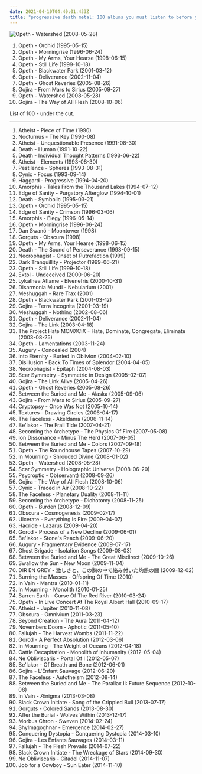 ```yaml
---
date: 2021-04-10T04:40:01.433Z
title: "progressive death metal: 100 albums you must listen to before you die"
---
```

![Opeth - Watershed (2008-05-28)](http://coverartarchive.org/release/eed810a6-8266-4009-879d-cb3dd7c875a9/27886281233-500.jpg "Opeth - Watershed (2008-05-28)")
<ol class="albums">
<li data-cover="https://img.discogs.com/MuQi4oS9amEkBFoNemwC8s2Ry7E=/fit-in/600x591/filters:strip_icc():format(jpeg):mode_rgb():quality(90)/discogs-images/R-8958365-1472242895-3172.jpeg.jpg" data-tags="progressive death metal, progressive metal" role="button">Opeth - Orchid (1995-05-15)</li>
<li data-cover="https://img.discogs.com/ssTddN9Dv7id16YvJKp3py6Hh64=/fit-in/600x596/filters:strip_icc():format(jpeg):mode_rgb():quality(90)/discogs-images/R-484202-1177170908.jpeg.jpg" data-tags="progressive death metal, progressive metal" role="button">Opeth - Morningrise (1996-06-24)</li>
<li data-cover="https://img.discogs.com/r0C4rXz3rBa3T3zLbZpJbi0NwyM=/fit-in/600x600/filters:strip_icc():format(jpeg):mode_rgb():quality(90)/discogs-images/R-1672581-1236025320.jpeg.jpg" data-tags="progressive death metal, progressive metal" role="button">Opeth - My Arms, Your Hearse (1998-06-15)</li>
<li data-cover="http://coverartarchive.org/release/c649c5c3-8abb-33e7-a62f-2be00043813c/9230662289-500.jpg" data-tags="progressive metal, progressive death metal" role="button">Opeth - Still Life (1999-10-18)</li>
<li data-cover="https://img.discogs.com/vGIBafEprVpEk6Hin7hrq1C-S2I=/fit-in/600x598/filters:strip_icc():format(jpeg):mode_rgb():quality(90)/discogs-images/R-2280090-1274122601.jpeg.jpg" data-tags="progressive death metal, progressive metal" role="button">Opeth - Blackwater Park (2001-03-12)</li>
<li data-cover="https://via.placeholder.com/450" data-tags="progressive death metal, progressive metal" role="button">Opeth - Deliverance (2002-11-04)</li>
<li data-cover="https://img.discogs.com/MSW7lWwYCopRI-EnvQDU9DY9yWw=/fit-in/600x564/filters:strip_icc():format(jpeg):mode_rgb():quality(90)/discogs-images/R-822750-1325251581.jpeg.jpg" data-tags="progressive metal, progressive death metal" role="button">Opeth - Ghost Reveries (2005-08-26)</li>
<li data-cover="http://coverartarchive.org/release/a430ab40-b6ad-3add-98fe-276d5251a42b/22928954741-500.jpg" data-tags="whalecore, progressive death metal, progressive metal, death metal" role="button">Gojira - From Mars to Sirius (2005-09-27)</li>
<li data-cover="http://coverartarchive.org/release/eed810a6-8266-4009-879d-cb3dd7c875a9/27886281233-500.jpg" data-tags="progressive metal" role="button">Opeth - Watershed (2008-05-28)</li>
<li data-cover="http://coverartarchive.org/release/5de17f35-cac4-3be0-9b45-cc4ecfe4757a/1603337705-500.jpg" data-tags="progressive death metal, progressive metal, death metal" role="button">Gojira - The Way of All Flesh (2008-10-06)</li>
</ol>
List of 100 - under the cut.
<!-- more -->

_________________

<ol class="albums">
<li data-cover="https://via.placeholder.com/450" data-tags="technical death metal, death metal" role="button">
Atheist - Piece of Time (1990)
</li>
<li data-cover="https://img.discogs.com/pagMj6w2MCRdbKfNZMOfUV0T4cI=/fit-in/600x600/filters:strip_icc():format(jpeg):mode_rgb():quality(90)/discogs-images/R-11425111-1588000617-6499.jpeg.jpg" data-tags="death metal" role="button">
Nocturnus - The Key (1990-08)
</li>
<li data-cover="http://coverartarchive.org/release/e4521532-6392-45eb-92a8-784033de7509/2571993471-500.jpg" data-tags="technical death metal, death metal" role="button">
Atheist - Unquestionable Presence (1991-08-30)
</li>
<li data-cover="http://coverartarchive.org/release/c5ca70aa-d86b-4a0d-84fc-910ca6011881/4940989822-500.jpg" data-tags="death metal, technical death metal" role="button">
Death - Human (1991-10-22)
</li>
<li data-cover="https://img.discogs.com/_WBMD258Vu8lOUil5yF1zBmivq8=/fit-in/600x583/filters:strip_icc():format(jpeg):mode_rgb():quality(90)/discogs-images/R-1754668-1615550753-3053.jpeg.jpg" data-tags="death metal, technical death metal" role="button">
Death - Individual Thought Patterns (1993-06-22)
</li>
<li data-cover="http://coverartarchive.org/release/2a3dab5a-2d3b-4c07-aef6-d806d6ea920d/23415824129-500.jpg" data-tags="technical death metal, death metal" role="button">
Atheist - Elements (1993-08-30)
</li>
<li data-cover="http://coverartarchive.org/release/a24fa7fe-60fe-44e0-9d2e-cd36f5188477/9660064135-500.jpg" data-tags="technical death metal, progressive death metal" role="button">
Pestilence - Spheres (1993-08-31)
</li>
<li data-cover="https://img.discogs.com/tM9Y9ZW2m05DZVj_ZwipowXJKFU=/fit-in/450x450/filters:strip_icc():format(jpeg):mode_rgb():quality(90)/discogs-images/R-655586-1143989097.jpeg.jpg" data-tags="progressive metal" role="button">
Cynic - Focus (1993-09-14)
</li>
<li data-cover="http://coverartarchive.org/release/bebae7f3-e3be-4cb0-b6c3-9a676b5335e1/1244081839-500.jpg" data-tags="progressive death metal" role="button">
Haggard - Progressive (1994-04-20)
</li>
<li data-cover="http://coverartarchive.org/release/c423642b-9374-46c4-aafa-0dc5c4cb92ef/9093569648-500.jpg" data-tags="melodic death metal, death metal" role="button">
Amorphis - Tales From the Thousand Lakes (1994-07-12)
</li>
<li data-cover="http://coverartarchive.org/release/aed78161-a7c0-4add-99e4-cbf00d643979/7350740239-500.jpg" data-tags="melodic death metal, death metal" role="button">
Edge of Sanity - Purgatory Afterglow (1994-10-01)
</li>
<li data-cover="http://coverartarchive.org/release/321a3c33-9310-4b9f-b104-762e465ec60f/19740394528-500.jpg" data-tags="death metal" role="button">
Death - Symbolic (1995-03-21)
</li>
<li data-cover="https://img.discogs.com/MuQi4oS9amEkBFoNemwC8s2Ry7E=/fit-in/600x591/filters:strip_icc():format(jpeg):mode_rgb():quality(90)/discogs-images/R-8958365-1472242895-3172.jpeg.jpg" data-tags="progressive death metal, progressive metal" role="button">
Opeth - Orchid (1995-05-15)
</li>
<li data-cover="http://coverartarchive.org/release/5a2905c1-90b1-4e1d-9aa8-f9e24cd9601b/14627283366-500.jpg" data-tags="progressive death metal" role="button">
Edge of Sanity - Crimson (1996-03-06)
</li>
<li data-cover="http://coverartarchive.org/release/3bdb1157-8fc6-4e99-9a49-f4c792a25c59/4588703312-500.jpg" data-tags="progressive metal" role="button">
Amorphis - Elegy (1996-05-14)
</li>
<li data-cover="https://img.discogs.com/ssTddN9Dv7id16YvJKp3py6Hh64=/fit-in/600x596/filters:strip_icc():format(jpeg):mode_rgb():quality(90)/discogs-images/R-484202-1177170908.jpeg.jpg" data-tags="progressive death metal, progressive metal" role="button">
Opeth - Morningrise (1996-06-24)
</li>
<li data-cover="https://img.discogs.com/yUCs4GuhDFW5WX5X9UDisYQjl2E=/fit-in/600x597/filters:strip_icc():format(jpeg):mode_rgb():quality(90)/discogs-images/R-590184-1135687415.jpeg.jpg" data-tags="progressive death metal, progressive metal, death metal" role="button">
Dan Swanö - Moontower (1998)
</li>
<li data-cover="https://img.discogs.com/LjUpIiBmj8BKLqkVG0d8aTgslyM=/fit-in/307x300/filters:strip_icc():format(jpeg):mode_rgb():quality(90)/discogs-images/R-3533596-1334196145.jpeg.jpg" data-tags="technical death metal, death metal" role="button">
Gorguts - Obscura (1998)
</li>
<li data-cover="https://img.discogs.com/r0C4rXz3rBa3T3zLbZpJbi0NwyM=/fit-in/600x600/filters:strip_icc():format(jpeg):mode_rgb():quality(90)/discogs-images/R-1672581-1236025320.jpeg.jpg" data-tags="progressive death metal, progressive metal" role="button">
Opeth - My Arms, Your Hearse (1998-06-15)
</li>
<li data-cover="https://img.discogs.com/AbOZtsdj39rFsDoZ3eEiWLrGh0Y=/fit-in/600x601/filters:strip_icc():format(jpeg):mode_rgb():quality(90)/discogs-images/R-10844672-1508180070-4387.jpeg.jpg" data-tags="death metal, progressive death metal" role="button">
Death - The Sound of Perseverance (1998-09-15)
</li>
<li data-cover="https://via.placeholder.com/450" data-tags="technical death metal" role="button">
Necrophagist - Onset of Putrefaction (1999)
</li>
<li data-cover="http://coverartarchive.org/release/9be26763-808a-48e5-94b2-cbea9fd0b6ea/5877316887-500.jpg" data-tags="melodic death metal" role="button">
Dark Tranquillity - Projector (1999-06-21)
</li>
<li data-cover="http://coverartarchive.org/release/c649c5c3-8abb-33e7-a62f-2be00043813c/9230662289-500.jpg" data-tags="progressive metal, progressive death metal" role="button">
Opeth - Still Life (1999-10-18)
</li>
<li data-cover="https://img.discogs.com/WqUsSWWNDx5UbMqk9EqHhDP8eR4=/fit-in/600x600/filters:strip_icc():format(jpeg):mode_rgb():quality(90)/discogs-images/R-375798-1585669895-8023.jpeg.jpg" data-tags="progressive metal, progressive death metal, death metal" role="button">
Extol - Undeceived (2000-06-20)
</li>
<li data-cover="http://coverartarchive.org/release/36e75fe8-97d9-4628-99e0-2401ba2aaf0e/13536425693-500.jpg" data-tags="technical death metal, progressive death metal" role="button">
Lykathea Aflame - Elvenefris (2000-10-31)
</li>
<li data-cover="http://coverartarchive.org/release/e38de8fa-9039-49e1-b265-2af5dab4fa33/2631080405-500.jpg" data-tags="melodic death metal" role="button">
Disarmonia Mundi - Nebularium (2001)
</li>
<li data-cover="http://coverartarchive.org/release/33e46b81-b597-4436-bca4-0d34957765bf/19303333985-500.jpg" data-tags="progressive metal" role="button">
Meshuggah - Rare Trax (2001)
</li>
<li data-cover="https://img.discogs.com/vGIBafEprVpEk6Hin7hrq1C-S2I=/fit-in/600x598/filters:strip_icc():format(jpeg):mode_rgb():quality(90)/discogs-images/R-2280090-1274122601.jpeg.jpg" data-tags="progressive death metal, progressive metal" role="button">
Opeth - Blackwater Park (2001-03-12)
</li>
<li data-cover="http://coverartarchive.org/release/b14c7eeb-8aea-3355-b098-329379366fed/18251365994-500.jpg" data-tags="death metal, progressive metal, progressive death metal" role="button">
Gojira - Terra Incognita (2001-03-19)
</li>
<li data-cover="https://img.discogs.com/5xBkjs9_H7qcUcVCSFd9pfAbu7Y=/fit-in/600x600/filters:strip_icc():format(jpeg):mode_rgb():quality(90)/discogs-images/R-654747-1285957481.jpeg.jpg" data-tags="progressive metal" role="button">
Meshuggah - Nothing (2002-08-06)
</li>
<li data-cover="https://via.placeholder.com/450" data-tags="progressive death metal, progressive metal" role="button">
Opeth - Deliverance (2002-11-04)
</li>
<li data-cover="http://coverartarchive.org/release/dd09f2bb-1799-4e8a-b5f6-26149c1b6cb5/1512693310-500.jpg" data-tags="progressive death metal, death metal, progressive metal" role="button">
Gojira - The Link (2003-04-18)
</li>
<li data-cover="https://img.discogs.com/vWnmMEtxL4o3kRavog4bfwO9tpE=/fit-in/600x591/filters:strip_icc():format(jpeg):mode_rgb():quality(90)/discogs-images/R-5235134-1393046586-5398.jpeg.jpg" data-tags="melodic death metal, death metal, progressive death metal, industrial death metal" role="button">
The Project Hate MCMXCIX - Hate, Dominate, Congregate, Eliminate (2003-08-25)
</li>
<li data-cover="https://img.discogs.com/vwWCTiSZnAC4Dgh7cJOVCCW8vXg=/fit-in/600x591/filters:strip_icc():format(jpeg):mode_rgb():quality(90)/discogs-images/R-10943377-1506940240-1195.jpeg.jpg" data-tags="progressive metal, progressive death metal" role="button">
Opeth - Lamentations (2003-11-24)
</li>
<li data-cover="https://img.discogs.com/PB1ilGWrlrbFoD1y2IfIt2qxaWg=/fit-in/600x527/filters:strip_icc():format(jpeg):mode_rgb():quality(90)/discogs-images/R-681337-1544038382-8883.jpeg.jpg" data-tags="progressive death metal, death metal" role="button">
Augury - Concealed (2004)
</li>
<li data-cover="http://coverartarchive.org/release/f5dadbce-5ab6-4352-a1e4-5d02180e1337/7644002795-500.jpg" data-tags="progressive metal, melodic death metal" role="button">
Into Eternity - Buried In Oblivion (2004-02-10)
</li>
<li data-cover="http://coverartarchive.org/release/1d68409b-dc2c-4206-8632-63f4e3428206/6424382802-500.jpg" data-tags="progressive metal" role="button">
Disillusion - Back To Times of Splendor (2004-04-05)
</li>
<li data-cover="http://coverartarchive.org/release/6fd013d6-d481-45fe-8746-e99de6cd6aeb/6127775279-500.jpg" data-tags="technical death metal" role="button">
Necrophagist - Epitaph (2004-08-03)
</li>
<li data-cover="http://coverartarchive.org/release/57af609b-0e67-39c0-ba78-6002f0681018/3089176096-500.jpg" data-tags="melodic death metal" role="button">
Scar Symmetry - Symmetric in Design (2005-02-07)
</li>
<li data-cover="http://coverartarchive.org/release/c9ca3d33-881c-41ad-8ad0-a6edd1aec185/15808991556-500.jpg" data-tags="progressive metal" role="button">
Gojira - The Link Alive (2005-04-26)
</li>
<li data-cover="https://img.discogs.com/MSW7lWwYCopRI-EnvQDU9DY9yWw=/fit-in/600x564/filters:strip_icc():format(jpeg):mode_rgb():quality(90)/discogs-images/R-822750-1325251581.jpeg.jpg" data-tags="progressive metal, progressive death metal" role="button">
Opeth - Ghost Reveries (2005-08-26)
</li>
<li data-cover="http://coverartarchive.org/release/470507f1-c04b-4401-b6db-33ef1ad2d0f7/27965748643-500.jpg" data-tags="progressive metal" role="button">
Between the Buried and Me - Alaska (2005-09-06)
</li>
<li data-cover="http://coverartarchive.org/release/a430ab40-b6ad-3add-98fe-276d5251a42b/22928954741-500.jpg" data-tags="whalecore, progressive death metal, progressive metal, death metal" role="button">
Gojira - From Mars to Sirius (2005-09-27)
</li>
<li data-cover="http://coverartarchive.org/release/0db7c2d5-0532-4471-a6b0-d13bfd683ce4/10420306473-500.jpg" data-tags="technical death metal, death metal" role="button">
Cryptopsy - Once Was Not (2005-10-14)
</li>
<li data-cover="http://coverartarchive.org/release/9ab50207-be9d-4a21-a1bc-0b23e0984acd/16972065596-500.jpg" data-tags="progressive metal" role="button">
Textures - Drawing Circles (2006-04-17)
</li>
<li data-cover="http://coverartarchive.org/release/75b5990e-5608-4c93-9de3-ba16b0f3d212/10206508020-500.jpg" data-tags="technical death metal, death metal" role="button">
The Faceless - Akeldama (2006-11-14)
</li>
<li data-cover="http://coverartarchive.org/release/27a20bb8-4905-4599-bf6a-3c3e6d3d6f6f/8878190763-500.jpg" data-tags="melodic death metal" role="button">
Be'lakor - The Frail Tide (2007-04-21)
</li>
<li data-cover="https://img.discogs.com/bMAhUNP3ite30A6Y3EnfSSpB49c=/fit-in/600x600/filters:strip_icc():format(jpeg):mode_rgb():quality(90)/discogs-images/R-1142470-1499195765-4915.jpeg.jpg" data-tags="melodic death metal, progressive death metal" role="button">
Becoming the Archetype - The Physics Of Fire (2007-05-08)
</li>
<li data-cover="http://coverartarchive.org/release/36ecf488-9cdb-391a-9f51-d0c34254d045/19974817755-500.jpg" data-tags="mathcore" role="button">
Ion Dissonance - Minus The Herd (2007-06-05)
</li>
<li data-cover="http://coverartarchive.org/release/e1ca8464-3477-4568-b4e3-88aaa08b38d1/15533985949-500.jpg" data-tags="progressive metal" role="button">
Between the Buried and Me - Colors (2007-09-18)
</li>
<li data-cover="https://img.discogs.com/U4lHrq7JhjUM0oy1BCS0YiHCijU=/fit-in/600x524/filters:strip_icc():format(jpeg):mode_rgb():quality(90)/discogs-images/R-1814175-1289070438.jpeg.jpg" data-tags="live, progressive metal, progressive death metal" role="button">
Opeth - The Roundhouse Tapes (2007-10-29)
</li>
<li data-cover="http://coverartarchive.org/release/4a83d73a-60b9-49bc-8e48-7d9fb5f88cd0/1957628512-500.jpg" data-tags="melodic death metal" role="button">
In Mourning - Shrouded Divine (2008-01-02)
</li>
<li data-cover="http://coverartarchive.org/release/eed810a6-8266-4009-879d-cb3dd7c875a9/27886281233-500.jpg" data-tags="progressive metal" role="button">
Opeth - Watershed (2008-05-28)
</li>
<li data-cover="http://coverartarchive.org/release/0db97e47-7fd3-4100-9163-be689a61fa55/1502509246-500.jpg" data-tags="melodic death metal" role="button">
Scar Symmetry - Holographic Universe (2008-06-20)
</li>
<li data-cover="https://img.discogs.com/12ZNVOXsnmUtA0gPNE8YFpJbOhM=/fit-in/600x595/filters:strip_icc():format(jpeg):mode_rgb():quality(90)/discogs-images/R-1611700-1307673007.jpeg.jpg" data-tags="technical death metal, death metal" role="button">
Psycroptic - Ob(servant) (2008-09-26)
</li>
<li data-cover="http://coverartarchive.org/release/5de17f35-cac4-3be0-9b45-cc4ecfe4757a/1603337705-500.jpg" data-tags="progressive death metal, progressive metal, death metal" role="button">
Gojira - The Way of All Flesh (2008-10-06)
</li>
<li data-cover="http://coverartarchive.org/release/89d8943c-507f-4476-8b61-dbfef0dce878/9150512902-500.jpg" data-tags="progressive metal" role="button">
Cynic - Traced in Air (2008-10-22)
</li>
<li data-cover="https://via.placeholder.com/450" data-tags="technical death metal, progressive death metal" role="button">
The Faceless - Planetary Duality (2008-11-11)
</li>
<li data-cover="http://coverartarchive.org/release/95a4f340-e792-42a2-b13f-95c7270c7174/15431927045-500.jpg" data-tags="progressive death metal" role="button">
Becoming the Archetype - Dichotomy (2008-11-25)
</li>
<li data-cover="http://coverartarchive.org/release/21cd1fc3-61d6-362a-9c96-d98e23ea7262/28289912027-500.jpg" data-tags="progressive metal, progressive death metal" role="button">
Opeth - Burden (2008-12-09)
</li>
<li data-cover="https://img.discogs.com/WJTOugOABZhA4AmfU82SMomrCy4=/fit-in/450x450/filters:strip_icc():format(jpeg):mode_rgb():quality(90)/discogs-images/R-2236537-1274724270.jpeg.jpg" data-tags="technical death metal" role="button">
Obscura - Cosmogenesis (2009-02-17)
</li>
<li data-cover="http://coverartarchive.org/release/00f54cea-1fc2-470a-a898-ebda5038d156/23171911166-500.jpg" data-tags="death metal, technical death metal" role="button">
Ulcerate - Everything Is Fire (2009-04-07)
</li>
<li data-cover="http://coverartarchive.org/release/09105888-696a-48f6-8b5d-c5c133889d9c/27059260182-500.jpg" data-tags="progressive metal, progressive death metal" role="button">
Hacride - Lazarus (2009-04-20)
</li>
<li data-cover="http://coverartarchive.org/release/a7f968d9-6c7e-453a-960c-42bf971ed847/2272307732-500.jpg" data-tags="technical death metal" role="button">
Gorod - Process of a New Decline (2009-06-01)
</li>
<li data-cover="http://coverartarchive.org/release/5cc9b648-b7f3-434f-b9e3-f4427600234d/19231693407-500.jpg" data-tags="melodic death metal, progressive death metal" role="button">
Be'lakor - Stone's Reach (2009-06-20)
</li>
<li data-cover="http://coverartarchive.org/release/f80914b9-ace5-4cd9-9711-2023ad8f4c5e/27179440309-500.jpg" data-tags="death metal, progressive death metal" role="button">
Augury - Fragmentary Evidence (2009-07-17)
</li>
<li data-cover="http://coverartarchive.org/release/dbc9ba41-5627-4c15-93a9-42a6e186e771/8293096366-500.jpg" data-tags="melodic death metal, progressive metal" role="button">
Ghost Brigade - Isolation Songs (2009-08-03)
</li>
<li data-cover="http://coverartarchive.org/release/72a22f5a-7872-4671-a732-db7cc76bb346/4251814788-500.jpg" data-tags="progressive metal" role="button">
Between the Buried and Me - The Great Misdirect (2009-10-26)
</li>
<li data-cover="http://coverartarchive.org/release/321ba2e7-9476-4573-84c8-e138bd8561d9/1078403771-500.jpg" data-tags="doom metal, death doom metal" role="button">
Swallow the Sun - New Moon (2009-11-04)
</li>
<li data-cover="https://img.discogs.com/cphJ96s0yDGx89i7brUKgACacEI=/fit-in/600x599/filters:strip_icc():format(jpeg):mode_rgb():quality(90)/discogs-images/R-1059678-1188925726.jpeg.jpg" data-tags="japanese, progressive metal, death metal, j-rock, visual kei, progressive death metal, experimental metal" role="button">
DIR EN GREY - 激しさと、この胸の中で絡み付いた灼熱の闇 (2009-12-02)
</li>
<li data-cover="http://coverartarchive.org/release/1e1ce544-b97e-43e9-b225-7f6e7c3c31a9/10894091664-500.jpg" data-tags="death metal, brutal technical death metal, progressive death metal" role="button">
Burning the Masses - Offspring Of Time (2010)
</li>
<li data-cover="http://coverartarchive.org/release/59ec2c4e-4ef6-4217-97ad-c47ef9ef0c70/11584970612-500.jpg" data-tags="progressive death metal, progressive metal" role="button">
In Vain - Mantra (2010-01-11)
</li>
<li data-cover="http://coverartarchive.org/release/124eef9c-3da5-3447-8bea-b330ed428deb/2458255069-500.jpg" data-tags="melodic death metal, progressive death metal" role="button">
In Mourning - Monolith (2010-01-25)
</li>
<li data-cover="http://coverartarchive.org/release/56baaa09-0d66-4f4c-82a1-7c7fc9f44779/2171692626-500.jpg" data-tags="melodic death metal, progressive death metal" role="button">
Barren Earth - Curse Of The Red River (2010-03-24)
</li>
<li data-cover="https://img.discogs.com/gfGcVd-jmw87T-EZIdc-U4gtIrg=/fit-in/300x300/filters:strip_icc():format(jpeg):mode_rgb():quality(90)/discogs-images/R-6543301-1421626550-6530.jpeg.jpg" data-tags="progressive metal, progressive death metal" role="button">
Opeth - In Live Concert At The Royal Albert Hall (2010-09-17)
</li>
<li data-cover="https://img.discogs.com/9JJxBqVTXBA17WOa9sti9vCGGSM=/fit-in/600x542/filters:strip_icc():format(jpeg):mode_rgb():quality(90)/discogs-images/R-2527272-1614454781-8698.jpeg.jpg" data-tags="technical death metal, progressive death metal, death metal" role="button">
Atheist - Jupiter (2010-11-08)
</li>
<li data-cover="https://img.discogs.com/dnQ8QdfQTs7pw05T-zB6DXIZ8Lk=/fit-in/600x586/filters:strip_icc():format(jpeg):mode_rgb():quality(90)/discogs-images/R-2811868-1526357355-6120.jpeg.jpg" data-tags="technical death metal, progressive death metal" role="button">
Obscura - Omnivium (2011-03-23)
</li>
<li data-cover="https://img.discogs.com/rYU-6dj5pAiZDqP8E5_lczfZlaA=/fit-in/500x500/filters:strip_icc():format(jpeg):mode_rgb():quality(90)/discogs-images/R-3214919-1320792509.jpeg.jpg" data-tags="technical death metal, death metal" role="button">
Beyond Creation - The Aura (2011-04-12)
</li>
<li data-cover="http://coverartarchive.org/release/8158ed9e-789c-4ed5-9e76-5a6fe41cd169/1463332421-500.jpg" data-tags="doom metal" role="button">
Novembers Doom - Aphotic (2011-05-10)
</li>
<li data-cover="http://coverartarchive.org/release/99c84ccf-8593-483f-9f3c-e7f16a6a0ddc/8684736002-500.jpg" data-tags="technical death metal, progressive death metal" role="button">
Fallujah - The Harvest Wombs (2011-11-22)
</li>
<li data-cover="https://img.discogs.com/roYZKmTRgm4QwF6Gne2ddG9aDiA=/fit-in/300x300/filters:strip_icc():format(jpeg):mode_rgb():quality(90)/discogs-images/R-3487046-1332324660.jpeg.jpg" data-tags="technical death metal, progressive death metal" role="button">
Gorod - A Perfect Absolution (2012-03-06)
</li>
<li data-cover="http://coverartarchive.org/release/4ad0e9b4-b69f-4e64-a677-ac0331f3b530/2458395785-500.jpg" data-tags="melodic death metal, progressive metal, progressive death metal" role="button">
In Mourning - The Weight of Oceans (2012-04-18)
</li>
<li data-cover="http://coverartarchive.org/release/2967065a-a2b0-4a16-9fa9-f3169dcd0529/19368085347-500.jpg" data-tags="death metal, deathgrind" role="button">
Cattle Decapitation - Monolith of Inhumanity (2012-05-04)
</li>
<li data-cover="http://coverartarchive.org/release/e6b87adf-0024-4111-8f98-7f274af274dc/5971488709-500.jpg" data-tags="progressive metal" role="button">
Ne Obliviscaris - Portal Of I (2012-05-07)
</li>
<li data-cover="http://coverartarchive.org/release/2e4c183e-48b8-4314-b37c-f83599c55249/1636851692-500.jpg" data-tags="melodic death metal, progressive death metal" role="button">
Be'lakor - Of Breath and Bone (2012-06-01)
</li>
<li data-cover="http://coverartarchive.org/release/81ae5b5b-9905-46b1-9f6e-acaec406cace/1308873479-500.jpg" data-tags="progressive metal, progressive death metal" role="button">
Gojira - L'Enfant Sauvage (2012-06-20)
</li>
<li data-cover="http://coverartarchive.org/release/b56dbc98-ef9f-4a87-8ddd-47544dacddc5/10206533925-500.jpg" data-tags="progressive death metal" role="button">
The Faceless - Autotheism (2012-08-14)
</li>
<li data-cover="http://coverartarchive.org/release/5adc3099-6a1b-4624-ba9b-b9238bebce7d/3337530465-500.jpg" data-tags="progressive metal" role="button">
Between the Buried and Me - The Parallax II: Future Sequence (2012-10-08)
</li>
<li data-cover="http://coverartarchive.org/release/94d75ef1-a5d5-48a6-8755-c12030860d4c/5554511066-500.jpg" data-tags="progressive death metal, melodic death metal" role="button">
In Vain - Ænigma (2013-03-08)
</li>
<li data-cover="http://coverartarchive.org/release/a49dd12f-ea79-43dd-95d6-c2adad7be650/11176896632-500.jpg" data-tags="progressive metal, progressive death metal, djenth metal, djeath metal" role="button">
Black Crown Initiate - Song of the Crippled Bull (2013-07-17)
</li>
<li data-cover="http://coverartarchive.org/release/0fbd6978-4ba0-4f1f-b1fb-1ef7fb9eefd5/10787189786-500.jpg" data-tags="death metal, technical death metal, avant-garde death metal, progressive death metal" role="button">
Gorguts - Colored Sands (2013-08-30)
</li>
<li data-cover="http://coverartarchive.org/release/f0e20ebd-3ce5-42e5-8797-fca69574300a/27189639979-500.jpg" data-tags="progressive metalcore" role="button">
After the Burial - Wolves Within (2013-12-17)
</li>
<li data-cover="http://coverartarchive.org/release/225e94a4-d36a-4b13-b938-f9caa61f40ee/7183796604-500.jpg" data-tags="progressive death metal" role="button">
Morbus Chron - Sweven (2014-02-24)
</li>
<li data-cover="http://coverartarchive.org/release/6b33e3a3-943c-4ae1-8882-2265e9812099/6419938844-500.jpg" data-tags="doom metal, melodic death metal, dutch, underground, progressive death metal, debut, blackened death metal, melodic black metal, atmospheric black metal, progressive black metal" role="button">
Shylmagoghnar - Emergence (2014-02-27)
</li>
<li data-cover="http://coverartarchive.org/release/95e71ac6-25cf-4c8e-be77-c92e7819231d/9345836795-500.jpg" data-tags="progressive death metal" role="button">
Conquering Dystopia - Conquering Dystopia (2014-03-10)
</li>
<li data-cover="http://coverartarchive.org/release/e5740231-c9aa-4048-a1ed-14a331f15899/15532601143-500.jpg" data-tags="death metal, live, progressive death metal, gojira, 10 out of 10" role="button">
Gojira - Les Enfants Sauvages (2014-03-11)
</li>
<li data-cover="http://coverartarchive.org/release/c5d20b10-6b85-4a9f-8e6c-f35d9e6fe774/7917993419-500.jpg" data-tags="progressive death metal" role="button">
Fallujah - The Flesh Prevails (2014-07-22)
</li>
<li data-cover="http://coverartarchive.org/release/29c050c9-ee56-4521-9be5-07ea1be744d8/8501930180-500.jpg" data-tags="progressive death metal" role="button">
Black Crown Initiate - The Wreckage of Stars (2014-09-30)
</li>
<li data-cover="http://coverartarchive.org/release/bdcd8425-6d2b-4dac-9a70-f26b1061d551/8366529590-500.jpg" data-tags="progressive metal" role="button">
Ne Obliviscaris - Citadel (2014-11-07)
</li>
<li data-cover="http://coverartarchive.org/release/25709756-9800-430f-86e3-f4afdf82cd87/8807332329-500.jpg" data-tags="technical death metal" role="button">
Job for a Cowboy - Sun Eater (2014-11-10)
</li>
</ol>